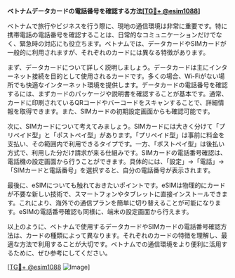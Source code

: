 **ベトナムデータカードの電話番号を確認する方法[[TG💪+ @esim1088](https://t.me/s/esim1088)]**

ベトナムで旅行やビジネスを行う際に、現地の通信環境は非常に重要です。特に携帯電話の電話番号を確認することは、日常的なコミュニケーションだけでなく、緊急時の対応にも役立ちます。ベトナムでは、データカードやSIMカードが一般的に利用されますが、それぞれのカードには異なる特徴があります。

まず、データカードについて詳しく説明しましょう。データカードは主にインターネット接続を目的として使用されるカードです。多くの場合、Wi-Fiがない場所でも快適なインターネット環境を提供します。データカードの電話番号を確認するには、まずカードのパッケージや説明書を確認することが基本です。通常、カードに印刷されているQRコードやバーコードをスキャンすることで、詳細情報を取得できます。また、SIMカードの初期設定画面からも確認可能です。

次に、SIMカードについて考えてみましょう。SIMカードには大きく分けて「プリペイド型」と「ポストペイ型」があります。「プリペイド型」は事前に料金を支払い、その範囲内で利用できるタイプです。一方、「ポストペイ型」は後払い方式で、利用した分だけ請求が来る仕組みです。SIMカードの電話番号確認は、電話機の設定画面から行うことができます。具体的には、「設定」→「電話」→「SIMカードと電話番号」を選択すると、自分の電話番号が表示されます。

最後に、eSIMについても触れておきたいポイントです。eSIMは物理的にカードが不要な新しい技術で、スマートフォンやタブレットに直接インストールできます。これにより、海外での通信プランを簡単に切り替えることが可能になります。eSIMの電話番号確認も同様に、端末の設定画面から行えます。

以上のように、ベトナムで使用するデータカードやSIMカードの電話番号確認方法は、カードの種類によって異なります。それぞれのカードの特徴を理解し、最適な方法で利用することが大切です。ベトナムでの通信環境をより便利に活用するために、ぜひ参考にしてください。

[[TG💪+ @esim1088](https://t.me/s/esim1088) ![Image](https://i.postimg.cc/Y0z9fWf4/image.png)]